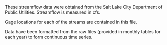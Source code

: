 These streamflow data were obtained from the Salt Lake City Department of Public Utilities. Streamflow is measured in cfs.

Gage locations for each of the streams are contained in this file.

Data have been formatted from the raw files (provided in monthly tables for each year) to form continuous time series.